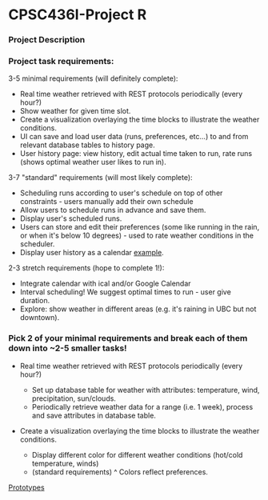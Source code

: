 # CPSC436I-Project R

### Project Description

### Project task requirements:
3-5 minimal requirements (will definitely complete):
  - Real time weather retrieved with REST protocols periodically (every hour?)
  - Show weather for given time slot.
  - Create a visualization overlaying the time blocks to illustrate the weather conditions. 
  - UI can save and load user data (runs, preferences, etc...) to and from relevant database tables to history page.
  - User history page: view history, edit actual time taken to run, rate runs (shows optimal weather user likes to run in).
  
3-7 "standard" requirements (will most likely complete):
  - Scheduling runs according to user's schedule on top of other constraints - users manually add their own schedule
  - Allow users to schedule runs in advance and save them. 
  - Display user's scheduled runs.
  - Users can store and edit their preferences (some like running in the rain, or when it's below 10 degrees) - used to rate weather conditions in the scheduler.
  - Display user history as a calendar [example](https://fullcalendar.io/).
  
2-3 stretch requirements (hope to complete 1!):
  - Integrate calendar with ical and/or Google Calendar
  - Interval scheduling! We suggest optimal times to run - user give duration.
  - Explore: show weather in different areas (e.g. it's raining in UBC but not downtown).
  
### Pick 2 of your minimal requirements and break each of them down into ~2-5 smaller tasks!
* Real time weather retrieved with REST protocols periodically (every hour?)
  - Set up database table for weather with attributes: temperature, wind, precipitation, sun/clouds.
  - Periodically retrieve weather data for a range (i.e. 1 week), process and save attributes in database table. 
  
* Create a visualization overlaying the time blocks to illustrate the weather conditions. 
  - Display different color for different weather conditions (hot/cold temperature, winds)
  - (standard requirements) ^ Colors reflect preferences. 

[Prototypes](https://github.com/mostlyfabulous/CPSC436I-Project/blob/master/CPSC436-Prototype.pdf)
